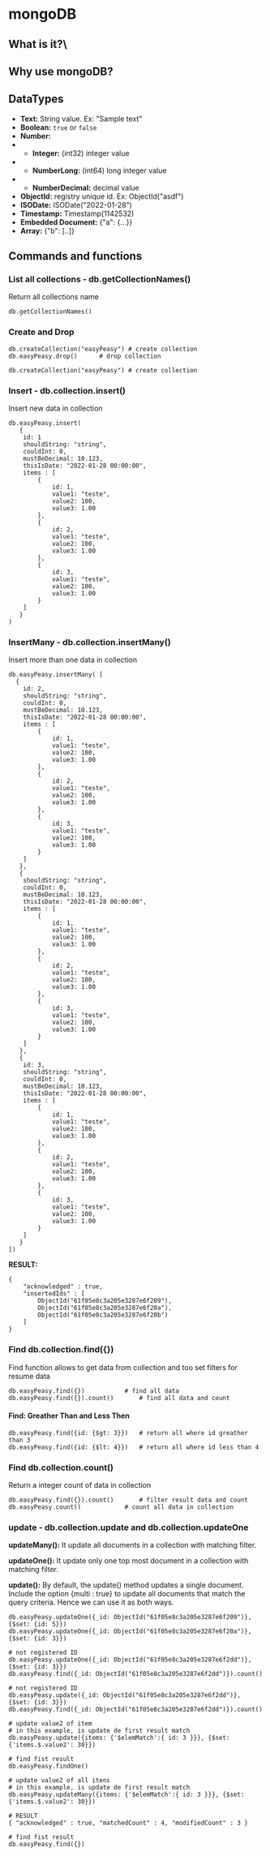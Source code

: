 # mongoDB

## What is it?\

## Why use mongoDB?


## DataTypes

- **Text:** String value. Ex: "Sample text"
- **Boolean:** `true` or `false`
- **Number:**
- - **Integer:** (int32) integer value
- - **NumberLong:** (int64) long integer value
- - **NumberDecimal:** decimal value
- **ObjectId:** registry unique id. Ex: ObjectId("asdf")
- **ISODate:** ISODate("2022-01-28")
- **Timestamp:** Timestamp(1142532)
- **Embedded Document:** {"a": {...}}
- **Array:** {"b": [..]}


## Commands and functions

### List all collections - db.getCollectionNames()

Return all collections name


```
db.getCollectionNames()
```

### Create and Drop

```
db.createCollection("easyPeasy") # create collection
db.easyPeasy.drop()		 # drop collection

db.createCollection("easyPeasy") # create collection
```

### Insert - db.collection.insert()

Insert new data in collection

```
db.easyPeasy.insert(
   {
	id: 1
	shouldString: "string",
	couldInt: 0,
	mustBeDecimal: 10.123,
	thisIsDate: "2022-01-28 00:00:00",
	items : [
		{
			id: 1,
			value1: "teste",
			value2: 100,
			value3: 1.00
		},
		{
			id: 2,
			value1: "teste",
			value2: 100,
			value3: 1.00
		},
		{
			id: 3,
			value1: "teste",
			value2: 100,
			value3: 1.00
		}
	]	
   }
)
```

### InsertMany - db.collection.insertMany()

Insert more than one data in collection

```
db.easyPeasy.insertMany( [
  {
	id: 2,
	shouldString: "string",
	couldInt: 0,
	mustBeDecimal: 10.123,
	thisIsDate: "2022-01-28 00:00:00",
	items : [
		{
			id: 1,
			value1: "teste",
			value2: 100,
			value3: 1.00
		},
		{
			id: 2,
			value1: "teste",
			value2: 100,
			value3: 1.00
		},
		{
			id: 3,
			value1: "teste",
			value2: 100,
			value3: 1.00
		}
	]	
   },
   {
	shouldString: "string",
	couldInt: 0,
	mustBeDecimal: 10.123,
	thisIsDate: "2022-01-28 00:00:00",
	items : [
		{
			id: 1,
			value1: "teste",
			value2: 100,
			value3: 1.00
		},
		{
			id: 2,
			value1: "teste",
			value2: 100,
			value3: 1.00
		},
		{
			id: 3,
			value1: "teste",
			value2: 100,
			value3: 1.00
		}
	]	
   },
   {
	id: 3,
	shouldString: "string",
	couldInt: 0,
	mustBeDecimal: 10.123,
	thisIsDate: "2022-01-28 00:00:00",
	items : [
		{
			id: 1,
			value1: "teste",
			value2: 100,
			value3: 1.00
		},
		{
			id: 2,
			value1: "teste",
			value2: 100,
			value3: 1.00
		},
		{
			id: 3,
			value1: "teste",
			value2: 100,
			value3: 1.00
		}
	]	
   }
])
```

**RESULT:**
```
{
	"acknowledged" : true,
	"insertedIds" : [
		ObjectId("61f05e8c3a205e3287e6f209"),
		ObjectId("61f05e8c3a205e3287e6f20a"),
		ObjectId("61f05e8c3a205e3287e6f20b")
	]
}
```

### Find db.collection.find({})

Find function allows to get data from collection
and too set filters for resume data

```
db.easyPeasy.find({})			# find all data
db.easyPeasy.find({}).count()		# find all data and count
```

#### Find: Greather Than and Less Then
```
db.easyPeasy.find({id: {$gt: 3}})	# return all where id greather than 3
db.easyPeasy.find({id: {$lt: 4}})	# return all where id less than 4
```

### Find db.collection.count()

Return a integer count of data in collection

```
db.easyPeasy.find({}).count()		# filter result data and count
db.easyPeasy.count()			# count all data in collection
```

### update - db.collection.update and db.collection.updateOne

**updateMany():** It update all documents in a collection with matching filter.

**updateOne():** It update only one top most document in a collection with matching filter.

**update():** By default, the update() method updates a single document. Include the option {multi : true} to update all documents that match the query criteria. Hence we can use it as both ways.

```
db.easyPeasy.updateOne({_id: ObjectId("61f05e8c3a205e3287e6f209")}, {$set: {id: 5}})
db.easyPeasy.updateOne({_id: ObjectId("61f05e8c3a205e3287e6f20a")}, {$set: {id: 3}})
```

```
# not registered ID
db.easyPeasy.updateOne({_id: ObjectId("61f05e8c3a205e3287e6f2dd")}, {$set: {id: 3}})
db.easyPeasy.find({_id: ObjectId("61f05e8c3a205e3287e6f2dd")}).count()
```

```
# not registered ID
db.easyPeasy.update({_id: ObjectId("61f05e8c3a205e3287e6f2dd")}, {$set: {id: 3}})
db.easyPeasy.find({_id: ObjectId("61f05e8c3a205e3287e6f2dd")}).count()
```

```
# update value2 of item
# in this example, is update de first result match
db.easyPeasy.update({items: {'$elemMatch':{ id: 3 }}}, {$set: {'items.$.value2': 30}})

# find fist result
db.easyPeasy.findOne()
```

```
# update value2 of all itens
# in this example, is update de first result match
db.easyPeasy.updateMany({items: {'$elemMatch':{ id: 3 }}}, {$set: {'items.$.value2': 30}})

# RESULT
{ "acknowledged" : true, "matchedCount" : 4, "modifiedCount" : 3 }

# find fist result
db.easyPeasy.find({})
```




